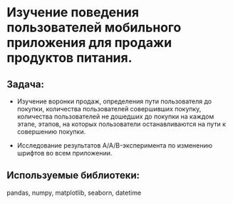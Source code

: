# Изучение поведения пользователей мобильного приложения для продажи продуктов питания.
## Задача:
- Изучение воронки продаж, определения пути пользователя до покупки, количества пользователей совершивших покупку, количества пользователей не дошедших до покупки на каждом этапе, этапов, на которых пользователи останавливаются на пути к совершению покупки.

- Исследование результатов A/A/B-эксперимента по изменению шрифтов во всем приложении.
  
## Используемые библиотеки:
pandas, numpy, matplotlib, seaborn, datetime

